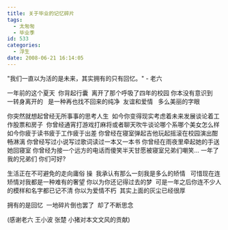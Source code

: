 ```yaml
---
title: 关于毕业的记忆碎片
tags:
  - 太匆匆
  - 毕业季
id: 533
categories:
  - 浮生
date: 2008-06-21 16:14:05
---
```


&quot;我们一直以为活的是未来，其实拥有的只有回忆。&quot; - 老六

一年前的这个夏天&nbsp; 你背起行囊&nbsp; 离开了那个呼吸了四年的校园
你本没有意识到&nbsp;&nbsp; 一转身离开的&nbsp;&nbsp; 是一种再也找不回来的纯净&nbsp; 
友谊和爱情 &nbsp; 多么美丽的字眼&nbsp; 

你突然就想起曾经无所事事的思考人生&nbsp; 
如今你变得现实考虑着未来发展谈论着工作股票和房子&nbsp; 
 你曾经通宵打游戏打麻将或者聊天吹牛谈论哪个系哪个美女怎么样
如今你疲于读书疲于工作疲于出差
你曾经在寝室弹起吉他玩起摇滚在校园演出酣畅淋漓
你曾经写过小说写过歌词读过一本又一本书
你曾经在雨夜里牵起她的手送她回寝室
你曾经为接一个远方的电话而傻笑半天甘愿被寝室兄弟们嘲笑...
一年了 我的兄弟们 你们可好?

生活正在不可避免的走向庸俗
操&nbsp; 我承认有那么一刻我是多么的矫情 &nbsp; 可惜现在连矫情对我都是一种难有的奢望
你以为你还记得过去的梦&nbsp; 可是一年之后你连不少人的模样和名字都已记不清
你以为爱情不朽&nbsp; 其实上面的灰尘已经很厚

拥有的是回忆&nbsp; 一地碎片倒也罢了&nbsp; 却了不断思念

(感谢老六 王小波 张楚 小猪对本文文风的贡献) 
